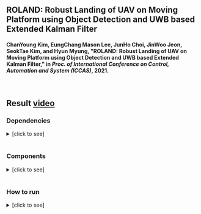 ## ROLAND: Robust Landing of UAV on Moving Platform using Object Detection and UWB based Extended Kalman Filter
#### ChanYoung Kim, EungChang Mason Lee, JunHo Choi, JinWoo Jeon, SeokTae Kim, and Hyun Myung, "ROLAND: Robust Landing of UAV on Moving Platform using Object Detection and UWB based Extended Kalman Filter," in *Proc. of International Conference on Control, Automation and System (ICCAS)*, 2021.

<br>

## Result [video](https://youtu.be/lgHbKAFs7ao)

### Dependencies

<details><summary>[click to see]</summary>

+ (Optional) `Joystick`, I used `sony dualshock4`
+ `OpenCV` upper than 4.4.0 for OpenCV-DNN-YOLO, and also `cv_bridge`
    + `OpenCV`, `cv_bridge` manual build refer [here](https://github.com/engcang/ros-yolo-sort/tree/master/YOLO_and_ROS_ver#2-prerequisites)
+ ROS and Gazebo
    + refer [here](http://wiki.ros.org/ROS/Installation)
    + `$ sudo apt install ros-<distro>-desktop-full`
+ `robot-pose-ekf` package, refer [here](http://wiki.ros.org/robot_pose_ekf)
~~~shell
$ sudo apt install ros-<distro>-robot-pose-ekf
~~~
+ PX4-SITL: [here](https://github.com/PX4/PX4-SITL_gazebo)
    + Installation: [here](https://github.com/engcang/mavros-gazebo-application#installation)
+ This repo, which is including submodules as belows:
    + [uwb gazebo plugin](https://github.com/valentinbarral/gazebosensorplugins)
    + [uwb ROS msg](https://github.com/valentinbarral/rosmsgs)
    + `tf_to_trajectory` pacakge from [here (myself)](https://github.com/engcang/tf_to_trajectory)
~~~shell
$ git clone --recursive https://github.com/engcang/ROLAND

or

$ git clone https://github.com/engcang/ROLAND
$ cd ROLAND
$ git submodule update --init --recursive
~~~

+ [Important] Set gazebo model path
~~~shell
$ cd ROLAND/gazebo_maps
$ tar -xf bounding_wall_world.tar.xz
$ tar -xf common_models.tar.xz

$ cd ROLAND/gazebo_maps
$ echo "export GAZEBO_MODEL_PATH=:$(pwd)/bounding_wall_world:$(pwd)/common_models:$(pwd)/drone_package_for_gazebo:$GAZEBO_MODEL_PATH" >> ~/.bashrc

$ cd ~/your_workspace
$ echo "export LD_LIBRARY_PATH=:$(pwd)/devel/lib:$LD_LIBRARY_PATH" >> ~/.bashrc
$ . ~/.bashrc
~~~

+ For VINS-Fusion,
~~~shell
$ echo "export MALLOC_CHECK_=0" >> ~/.bashrc
$ source ~/.bashrc
~~~

---

</details>

<br>

### Components

<details><summary>[click to see]</summary>

+ ROS-YOLO using OpenCV/OpenVINO code: from [here (myself)](https://github.com/engcang/ros-yolo-sort/blob/master/YOLO_and_ROS_ver/ros_opencv_dnn.py)
+ Jackal Gazebo model: from [here](https://github.com/jackal)
+ Drone and Jackal controll joystick code: from [here (myself)](https://github.com/engcang/mavros-gazebo-application/blob/master/mavros_joy_controller.py), also refer [here](https://github.com/engcang/mavros-gazebo-application/blob/master/README.md#mission--joystick-controller---supports-kobuki-and-jackal)
+ UWB Gazebo sensor plugin and message from [uwb gazebo plugin](https://github.com/valentinbarral/gazebosensorplugins) and [uwb ROS msg](https://github.com/valentinbarral/rosmsgs)
+ [VINS-Fusion](https://github.com/HKUST-Aerial-Robotics/VINS-Fusion) `frame_id` and `OpenCV` edited version from [here](https://github.com/engcang/vins-application#-vins-fusion-1)
    + `camera_models` package is edited to be compatible with `OpenCV4`
+ Gazebo [map (myself)](https://github.com/engcang/gazebo_maps)

---

</details>

<br>

### How to run

<details><summary>[click to see]</summary>

+ launch gazebo world
~~~shell
$ roslaunch ekf_landing world.launch
~~~
+ start `kalman filter node`
~~~shell
$ roslaunch ekf_landing kalman.launch
~~~
+ move around the drone / jackal: control `joystick`
+ start `autolanding node`
~~~shell
$ rosrun ekf_landing autolanding_node
~~~
---

</details>
